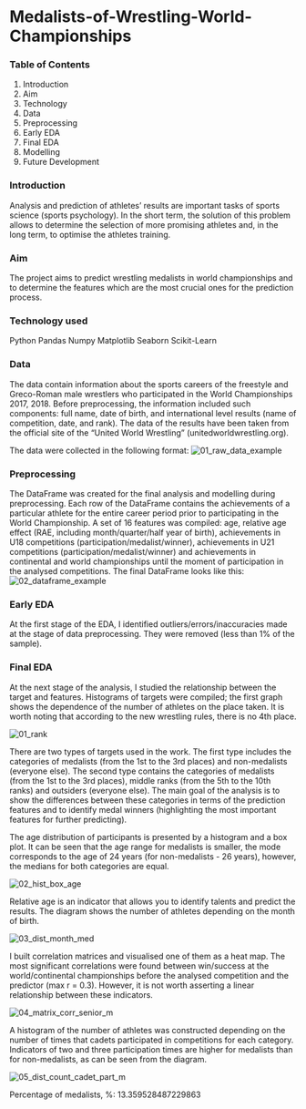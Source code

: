 
# Medalists-of-Wrestling-World-Championships

### Table of Contents 
1. Introduction
2. Aim
3. Technology
3. Data
4. Preprocessing
5. Early EDA
6.  Final EDA
7. Modelling
8. Future Development

### Introduction

Analysis and prediction of athletes’ results are important tasks of sports science (sports psychology). In the short term, the solution of this problem allows  to determine the selection of more promising athletes and, in the long term, to optimise the athletes training.

### Aim

The project aims to predict wrestling medalists in world championships and to determine the features which are the most crucial ones for the prediction process. 

### Technology used

Python
Pandas
Numpy
Matplotlib
Seaborn
Scikit-Learn

### Data 
The data contain information about the sports careers of the freestyle and Greco-Roman male wrestlers who participated in the World Championships 2017, 2018. Before preprocessing, the information included such components: full name, date of birth, and international level results (name of competition, date, and rank).
The data of the results have been taken from the official site of the “United World Wrestling” (unitedworldwrestling.org).

The data were collected in the following format:
![01_raw_data_example](https://user-images.githubusercontent.com/82052288/161391241-e0ca2907-9a5f-4477-9748-48240d6c381c.jpg)

### Preprocessing
The DataFrame was created for the final analysis and modelling during preprocessing. Each row of the DataFrame contains the achievements of a particular athlete for the entire career period prior to participating in the World Championship.
A set of 16 features was compiled: age, relative age effect (RAE, including month/quarter/half year of birth), achievements in U18 competitions (participation/medalist/winner), achievements in U21 competitions (participation/medalist/winner) and achievements in continental and world championships until the moment of participation in the analysed competitions.
The final DataFrame looks like this:
![02_dataframe_example](https://user-images.githubusercontent.com/82052288/161391213-dd9dda0e-3f19-4d1e-abc5-16b4c6baab2c.jpg)
### Early EDA
At the first stage of the EDA, I identified outliers/errors/inaccuracies made at the stage of data preprocessing. They were removed (less than 1% of the sample).
### Final EDA
At the next stage of the analysis, I studied the relationship between the target and features. Histograms of targets were compiled; the first graph shows the dependence of the number of athletes on the place taken. It is worth noting that according to the new wrestling rules, there is no 4th place.

![01_rank](https://user-images.githubusercontent.com/82052288/164989636-77d7dac1-aaa0-4842-9eb0-28c62ab1937c.png)

There are two types of targets used in the work. The first type includes the categories of medalists (from the 1st to the 3rd places) and non-medalists (everyone else). The second type contains the categories of medalists (from the 1st to the 3rd places), middle ranks (from the 5th to the 10th ranks) and outsiders (everyone else). The main goal of the analysis is to show the differences between these categories in terms of the prediction features and to identify medal winners (highlighting the most important features for further predicting).

The age distribution of participants is presented by a histogram and a box plot. It can be seen that the age range for medalists is smaller, the mode corresponds to the age of 24 years (for non-medalists - 26 years), however, the medians for both categories are equal. 

![02_hist_box_age](https://user-images.githubusercontent.com/82052288/164992857-8629e8b4-2e3f-4390-ba3d-2762b416fbaf.png)

Relative age is an indicator that allows you to identify talents and predict the results. The diagram shows the number of athletes depending on the month of birth.

![03_dist_month_med](https://user-images.githubusercontent.com/82052288/164992861-8bbb1b18-2348-4bdd-83ec-eb331aff1ae7.png)

I built correlation matrices and visualised one of them as a heat map. The most significant correlations were found between win/success at the world/continental championships before the analysed competition and the predictor (max r = 0.3). However, it is not worth asserting a linear relationship between these indicators.

![04_matrix_corr_senior_m](https://user-images.githubusercontent.com/82052288/164992880-2327696d-2b34-453b-970b-7f4d911bdfb6.png)

A histogram of the number of athletes was constructed depending on the number of times that cadets participated in competitions for each category. Indicators of two and three participation times are higher for medalists than for non-medalists, as can be seen from the diagram.

![05_dist_count_cadet_part_m](https://user-images.githubusercontent.com/82052288/164992894-4730a32c-b961-4ae1-90a6-6aa03043dc54.png)




Percentage of medalists, %: 13.359528487229863
